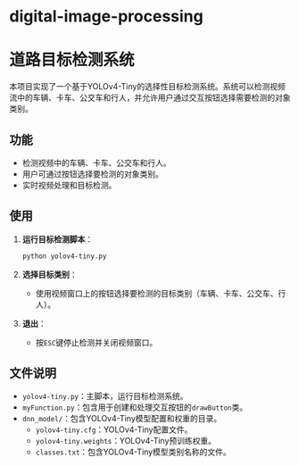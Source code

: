 # digital-image-processing
# 道路目标检测系统

本项目实现了一个基于YOLOv4-Tiny的选择性目标检测系统。系统可以检测视频流中的车辆、卡车、公交车和行人，并允许用户通过交互按钮选择需要检测的对象类别。

## 功能
- 检测视频中的车辆、卡车、公交车和行人。
- 用户可通过按钮选择要检测的对象类别。
- 实时视频处理和目标检测。

## 使用
1. **运行目标检测脚本**：
    ```sh
    python yolov4-tiny.py
    ```

2. **选择目标类别**：
    - 使用视频窗口上的按钮选择要检测的目标类别（车辆、卡车、公交车、行人）。

3. **退出**：
    - 按`ESC`键停止检测并关闭视频窗口。

## 文件说明
- `yolov4-tiny.py`：主脚本，运行目标检测系统。
- `myFunction.py`：包含用于创建和处理交互按钮的`drawButton`类。
- `dnn_model/`：包含YOLOv4-Tiny模型配置和权重的目录。
    - `yolov4-tiny.cfg`：YOLOv4-Tiny配置文件。
    - `yolov4-tiny.weights`：YOLOv4-Tiny预训练权重。
    - `classes.txt`：包含YOLOv4-Tiny模型类别名称的文件。
